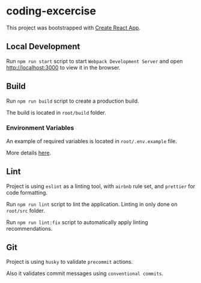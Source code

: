 # coding-excercise

This project was bootstrapped with [Create React App](https://github.com/facebook/create-react-app).

## Local Development

Run `npm run start` script to start `Webpack Development Server` and open [http://localhost:3000](http://localhost:3000) to view it in the browser.

## Build

Run `npm run build` script to create a production build.

The build is located in `root/build` folder.

### Environment Variables

An example of required variables is located in `root/.env.example` file.

More details [here](https://create-react-app.dev/docs/adding-custom-environment-variables/#adding-development-environment-variables-in-env).

## Lint

Project is using `eslint` as a linting tool, with `airbnb` rule set, and `prettier` for code formatting.

Run `npm run lint` script to lint the application. Linting in only done on `root/src` folder.

Run `npm run lint:fix` script to automatically apply linting recommendations.

## Git

Project is using `husky` to validate `precommit` actions.

Also it validates commit messages using `conventional commits`.
